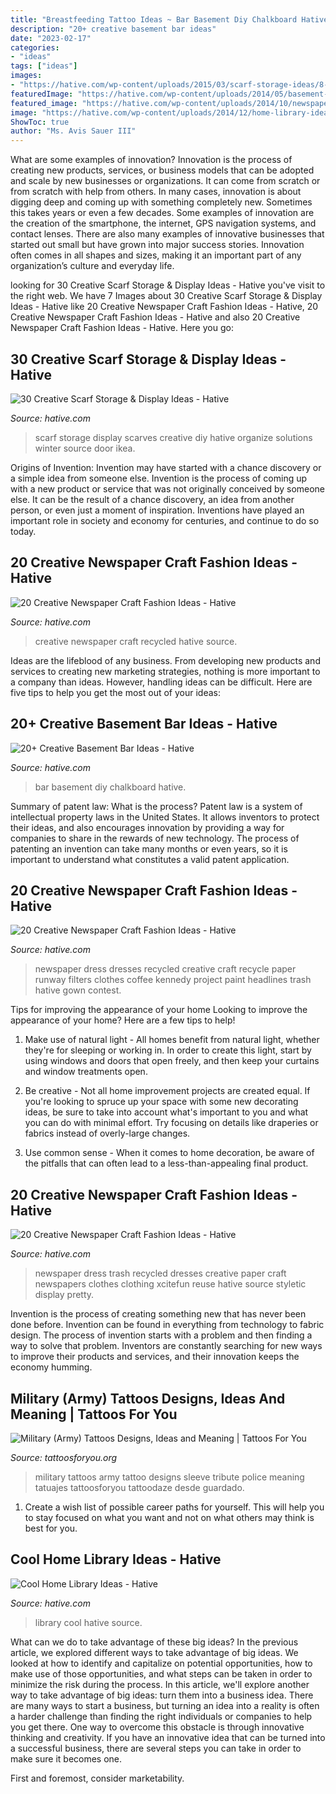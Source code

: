 ```yaml
---
title: "Breastfeeding Tattoo Ideas ~ Bar Basement Diy Chalkboard Hative"
description: "20+ creative basement bar ideas"
date: "2023-02-17"
categories:
- "ideas"
tags: ["ideas"]
images:
- "https://hative.com/wp-content/uploads/2015/03/scarf-storage-ideas/8-creative-scarf-storage-and-display-ideas.jpg"
featuredImage: "https://hative.com/wp-content/uploads/2014/05/basement-bar-ideas/5-diy-chalkboard-wal.jpg"
featured_image: "https://hative.com/wp-content/uploads/2014/10/newspaper-craft-fashion-ideas/8-creative-newspaper-craft-fashion-ideas.jpg"
image: "https://hative.com/wp-content/uploads/2014/12/home-library-ideas/12-cool-home-library-ideas.jpg"
ShowToc: true
author: "Ms. Avis Sauer III"
---
```



What are some examples of innovation?
Innovation is the process of creating new products, services, or business models that can be adopted and scale by new businesses or organizations. It can come from scratch or from scratch with help from others. In many cases, innovation is about digging deep and coming up with something completely new. Sometimes this takes years or even a few decades. 
Some examples of innovation are the creation of the smartphone, the internet, GPS navigation systems, and contact lenses. There are also many examples of innovative businesses that started out small but have grown into major success stories. Innovation often comes in all shapes and sizes, making it an important part of any organization’s culture and everyday life.

	

		
looking for 30 Creative Scarf Storage &amp; Display Ideas - Hative you've visit to the right web. We have 7 Images about 30 Creative Scarf Storage &amp; Display Ideas - Hative like 20 Creative Newspaper Craft Fashion Ideas - Hative, 20 Creative Newspaper Craft Fashion Ideas - Hative and also 20 Creative Newspaper Craft Fashion Ideas - Hative. Here you go:
		
    
## 30 Creative Scarf Storage &amp; Display Ideas - Hative

<img loading=lazy src="https://hative.com/wp-content/uploads/2015/03/scarf-storage-ideas/8-creative-scarf-storage-and-display-ideas.jpg" onerror="this.onerror=null;this.src='https://tse1.mm.bing.net/th?id=OIP.VxtoHmT8yAsU2VGSO3clRwHaLG&amp;pid=15.1';" alt="30 Creative Scarf Storage &amp; Display Ideas - Hative">

_Source: hative.com_

>scarf storage display scarves creative diy hative organize solutions winter source door ikea. 

	

Origins of Invention: Invention may have started with a chance discovery or a simple idea from someone else.
Invention is the process of coming up with a new product or service that was not originally conceived by someone else. It can be the result of a chance discovery, an idea from another person, or even just a moment of inspiration. Inventions have played an important role in society and economy for centuries, and continue to do so today.

    
## 20 Creative Newspaper Craft Fashion Ideas - Hative

<img loading=lazy src="https://hative.com/wp-content/uploads/2014/10/newspaper-craft-fashion-ideas/2-creative-newspaper-craft-fashion-ideas.jpg" onerror="this.onerror=null;this.src='https://tse4.mm.bing.net/th?id=OIP.YABbSnoEV65VXtfJJdaXAgHaKv&amp;pid=15.1';" alt="20 Creative Newspaper Craft Fashion Ideas - Hative">

_Source: hative.com_

>creative newspaper craft recycled hative source. 

	

Ideas are the lifeblood of any business. From developing new products and services to creating new marketing strategies, nothing is more important to a company than ideas. However, handling ideas can be difficult. Here are five tips to help you get the most out of your ideas:

    
## 20+ Creative Basement Bar Ideas - Hative

<img loading=lazy src="https://hative.com/wp-content/uploads/2014/05/basement-bar-ideas/5-diy-chalkboard-wal.jpg" onerror="this.onerror=null;this.src='https://tse4.mm.bing.net/th?id=OIP.8kLX5nqRVEjPn8PVthRJZQHaLL&amp;pid=15.1';" alt="20+ Creative Basement Bar Ideas - Hative">

_Source: hative.com_

>bar basement diy chalkboard hative. 

	

Summary of patent law: What is the process?
Patent law is a system of intellectual property laws in the United States. It allows inventors to protect their ideas, and also encourages innovation by providing a way for companies to share in the rewards of new technology. The process of patenting an invention can take many months or even years, so it is important to understand what constitutes a valid patent application.

    
## 20 Creative Newspaper Craft Fashion Ideas - Hative

<img loading=lazy src="https://hative.com/wp-content/uploads/2014/10/newspaper-craft-fashion-ideas/8-creative-newspaper-craft-fashion-ideas.jpg" onerror="this.onerror=null;this.src='https://tse2.mm.bing.net/th?id=OIP._4cEe71YtSgyf5UpctjbPQHaM-&amp;pid=15.1';" alt="20 Creative Newspaper Craft Fashion Ideas - Hative">

_Source: hative.com_

>newspaper dress dresses recycled creative craft recycle paper runway filters clothes coffee kennedy project paint headlines trash hative gown contest. 

	

Tips for improving the appearance of your home
Looking to improve the appearance of your home? Here are a few tips to help!
1. Make use of natural light - All homes benefit from natural light, whether they're for sleeping or working in. In order to create this light, start by using windows and doors that open freely, and then keep your curtains and window treatments open.

2. Be creative - Not all home improvement projects are created equal. If you're looking to spruce up your space with some new decorating ideas, be sure to take into account what's important to you and what you can do with minimal effort. Try focusing on details like draperies or fabrics instead of overly-large changes.

3. Use common sense - When it comes to home decoration, be aware of the pitfalls that can often lead to a less-than-appealing final product.

    
## 20 Creative Newspaper Craft Fashion Ideas - Hative

<img loading=lazy src="https://hative.com/wp-content/uploads/2014/10/newspaper-craft-fashion-ideas/15-creative-newspaper-craft-fashion-ideas.jpg" onerror="this.onerror=null;this.src='https://tse4.mm.bing.net/th?id=OIP.IejDamsUQNQSrqNCzMfXuQHaKo&amp;pid=15.1';" alt="20 Creative Newspaper Craft Fashion Ideas - Hative">

_Source: hative.com_

>newspaper dress trash recycled dresses creative paper craft newspapers clothes clothing xcitefun reuse hative source styletic display pretty. 

	

Invention is the process of creating something new that has never been done before. Invention can be found in everything from technology to fabric design. The process of invention starts with a problem and then finding a way to solve that problem. Inventors are constantly searching for new ways to improve their products and services, and their innovation keeps the economy humming.

    
## Military (Army) Tattoos Designs, Ideas And Meaning | Tattoos For You

<img loading=lazy src="http://www.tattoosforyou.org/wp-content/uploads/2013/10/Military-Tribute-Tattoos-768x1024.jpg" onerror="this.onerror=null;this.src='https://tse2.mm.bing.net/th?id=OIP.PStC_xY8mbZExjSWOG4i4gHaJ4&amp;pid=15.1';" alt="Military (Army) Tattoos Designs, Ideas and Meaning | Tattoos For You">

_Source: tattoosforyou.org_

>military tattoos army tattoo designs sleeve tribute police meaning tatuajes tattoosforyou tattoodaze desde guardado. 

	

1. Create a wish list of possible career paths for yourself. This will help you to stay focused on what you want and not on what others may think is best for you. 

    
## Cool Home Library Ideas - Hative

<img loading=lazy src="https://hative.com/wp-content/uploads/2014/12/home-library-ideas/12-cool-home-library-ideas.jpg" onerror="this.onerror=null;this.src='https://tse4.mm.bing.net/th?id=OIP.2nVhM5U9xv3kS-5WJfDAmQHaKM&amp;pid=15.1';" alt="Cool Home Library Ideas - Hative">

_Source: hative.com_

>library cool hative source. 

	

What can we do to take advantage of these big ideas?
In the previous article, we explored different ways to take advantage of big ideas. We looked at how to identify and capitalize on potential opportunities, how to make use of those opportunities, and what steps can be taken in order to minimize the risk during the process. In this article, we'll explore another way to take advantage of big ideas: turn them into a business idea.
There are many ways to start a business, but turning an idea into a reality is often a harder challenge than finding the right individuals or companies to help you get there. One way to overcome this obstacle is through innovative thinking and creativity. If you have an innovative idea that can be turned into a successful business, there are several steps you can take in order to make sure it becomes one. 

First and foremost, consider marketability.

